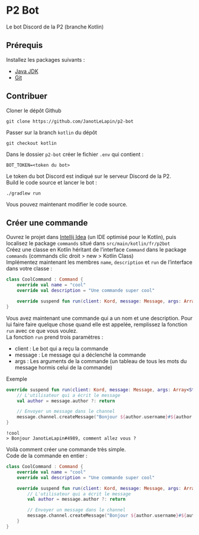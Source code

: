 # P2 Bot

Le bot Discord de la P2 (branche Kotlin)

## Prérequis

Installez les packages suivants :

- [Java JDK](https://www.oracle.com/java/technologies/javase/javase-jdk8-downloads.html)
- [Git](https://git-scm.com/)

## Contribuer

Cloner le dépôt Github
```shell
git clone https://github.com/JanotLeLapin/p2-bot
```
Passer sur la branch `kotlin` du dépôt
```shell
git checkout kotlin
```
Dans le dossier `p2-bot` créer le fichier `.env` qui contient :
```text
BOT_TOKEN=<token du bot>
```
Le token du bot Discord est indiqué sur le serveur Discord de la P2.\
Build le code source et lancer le bot :
```shell
./gradlew run
```

Vous pouvez maintenant modifier le code source.

## Créer une commande

Ouvrez le projet dans [Intellij Idea](https://www.jetbrains.com/idea/) (un IDE optimisé pour le Kotlin), puis localisez le package `commands` situé dans `src/main/kotlin/fr/p2bot`\
Créez une classe en Kotlin héritant de l’interface `Command` dans le package `commands` (commands clic droit > new > Kotlin Class)\
Implémentez maintenant les membres `name`, `description` et `run` de l’interface dans votre classe :
```kotlin
class CoolCommand : Command {
    override val name = "cool"
    override val description = "Une commande super cool"

    override suspend fun run(client: Kord, message: Message, args: Array<String>) {}
}
```
Vous avez maintenant une commande qui a un nom et une description. Pour lui faire faire quelque chose quand elle est appelée, remplissez la fonction `run` avec ce que vous voulez.\
La fonction `run` prend trois paramètres :

- client : Le bot qui a reçu la commande
- message : Le message qui a déclenché la commande
- args : Les arguments de la commande (un tableau de tous les mots du message hormis celui de la commande)

Exemple
```kotlin
override suspend fun run(client: Kord, message: Message, args: Array<String>) {
    // L'utilisateur qui a écrit le message
    val author = message.author ?: return

    // Envoyer un message dans le channel
    message.channel.createMessage("Bonjour ${author.username}#${author.discriminator}, comment allez vous ?")
}
```
```text
!cool
> Bonjour JanotLeLapin#4989, comment allez vous ?
```

Voilà comment créer une commande très simple.\
Code de la commande en entier :
```kotlin
class CoolCommand : Command {
    override val name = "cool"
    override val description = "Une commande super cool"

    override suspend fun run(client: Kord, message: Message, args: Array<String>) {
        // L'utilisateur qui a écrit le message
        val author = message.author ?: return

        // Envoyer un message dans le channel
        message.channel.createMessage("Bonjour ${author.username}#${author.discriminator}, comment allez vous ?")
    }
}
```

